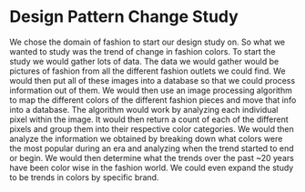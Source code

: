 # Design Pattern Change Study

We chose the domain of fashion to start our design study on. So what we wanted to
study was the trend of change in fashion colors. To start the study we would gather 
lots of data. The data we would gather would be pictures of fashion from all the 
different fashion outlets we could find. We would then put all of these images into
a database so that we could process information out of them. We would then use an 
image processing algorithm to map the different colors of the different fashion pieces
and move that info into a database. The algorithm would work by analyzing each individual
pixel within the image. It would then return a count of each of the different pixels and 
group them into their respective color categories. We would then analyze the information
we obtained by breaking down what colors were the most popular during an era and analyzing
when the trend started to end or begin. We would then determine what the trends over the 
past ~20 years have been color wise in the fashion world. We could even expand the study
to be trends in colors by specific brand. 
